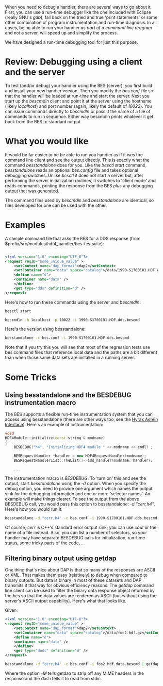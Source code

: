 When you need to debug a handler, there are several ways to go about it.
First, you can use a run-time debugger like the one included with
Eclipse (really GNU's *gdb*), fall back on the tried and true 'print
statements' or some other combination of program instrumentation and
run-time diagnosis. In all cases, being able to run your handler *as
part of a command line program* and not a server, will speed up and
simplify the process.

We have designed a run-time debugging tool for just this purpose.

# Review: Debugging using a client and the server

To test (and/or debug) your handler using the BES (server), you first
build and install your new handler version. Then you modify the
*bes.conf* file so that the handler will be loaded at run-time and start
the server. Next you start up the *bescmdln* client and point it at the
server using the hostname (likely *localhost*) and port number (again,
likely the default of *10022*). You can issue commands directly to
*bescmdln* or pass it the name of a file of commands to run in sequence.
Either way bescmdln prints whatever it get back from the BES to standard
output.

# What you would like

It would be far easier to be be able to run you handler as if it *was*
the command line client and see the output directly. This is exactly
what the command *besstandalone* does for you. Like the *besctl start*
command, *besstandalone* reads an optional *bes.config* file and takes
optional debugging switches. Unlike *besctl* it does not start a server
but, after performing the server initialization routines, it switches to
'client mode' and reads commands, printing the response from the BES
*plus* any debugging output that was generated.

The command files used by *bescmdln* and *besstandalone* are identical,
so files developed for one can be used with the other.

# Examples

A sample command file that asks the BES for a DDS response (from
\$prefix/src/modules/hdf4_handler/bes-testsuite):

``` xml

<?xml version="1.0" encoding="UTF-8"?>
<request reqID="some_unique_value" >
    <setContext name="dap_format">dap2</setContext>
    <setContainer name="data" space="catalog">/data/1990-S1700101.HDF.gz</setContainer>
    <define name="d">
    <container name="data" />
    </define>
    <get type="dds" definition="d" />
</request>
```

Here's how to run these commands using the server and *bescmdln*:

``` bash
besctl start

bescmdln -h localhost -p 10022 -i 1990-S1700101.HDF.dds.bescmd
```

Here's the version using besstandalone:

``` bash
besstandalone -c bes.conf -i 1990-S1700101.HDF.dds.bescmd
```

Note that if you try this you will see that most of the regression tests
use bes command files that reference local data and the paths are a bit
different than when those same data sets are installed in a running
server.

# Some Tricks

## Using besstandalone and the BESDEBUG instrumentation macro

The BES supports a flexible run-time instrumentation system that you can
access using besstandalone (there are other ways too, see the [Hyrax
Admin Interface](Hyrax_Admin_Interface "wikilink")). Here's an example
of instrumentation:

``` Cpp
void
HDF4Module::initialize(const string & modname)
{
    BESDEBUG("h4", "Initializing HDF4 module " << modname << endl) ;

    BESRequestHandler *handler = new HDF4RequestHandler(modname);
    BESRequestHandlerList::TheList()->add_handler(modname, handler);

    ...
```

The instrumentation macro is *BESDEBUG*. To 'turn on' this and see the
output, start *besstandalone* using the *-d* option. When you specify
the debug option, you need to provide one argument which names the
output sink for the debugging information and one or more 'selector
names'. An example will make things clearer. To see the output from the
above BESDEBUG call, you would pass this option to besstandalone: *-d
"cerr,h4"*. Here's how you would run it:

``` bash
besstandalone -d "cerr,h4" -c bes.conf -i 1990-S1700101.HDF.dds.bescmd
```

Of course, *cerr* is C++'s standard error output sink; you can use
*cout* or the name of a file instead. Also, you can list a number of
selectors, so your handler may have separate BESDEBUG calls for
initialization, run-time status, some tricky parts of the code, ...

## Filtering binary output using getdap

One thing that's nice about DAP is that so many of the responses are
ASCII or XML. That makes them easy (relatively) to debug when compared
to binary outputs. But data is binary in most of these datasets and DAP
transmits it that way for obvious efficiency reasons. The *getdap*
command line client can be used to filter the binary data response
object returned by the bes so that the data values are rendered as ASCII
(but without using the server's ASCII output capability). Here's what
that looks like.

Given:

``` xml
<?xml version="1.0" encoding="UTF-8"?>
<request reqID="some_unique_value" >
    <setContext name="dap_format">dap2</setContext>
    <setContainer name="data" space="catalog">/data/foo2.hdf.gz</setContainer>
    <define name="d">
    <container name="data" />
    </define>
    <get type="dods" definition="d" />
</request>
```

``` bash
besstandalone -d "cerr,h4" -c bes.conf -i foo2.hdf.data.bescmd | getdap -M -
```

Where the option *-M* tells getdap to strip off any MIME headers in the
response and the dash tells it to read from stdin.